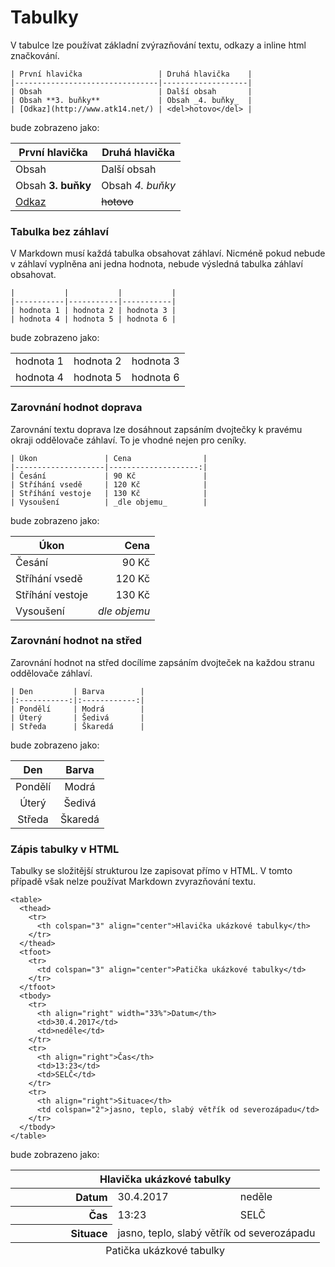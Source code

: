 Tabulky
=======

V tabulce lze používat základní  zvýrazňování textu, odkazy a inline html značkování.

```
| První hlavička                 | Druhá hlavička    |
|--------------------------------|-------------------|
| Obsah                          | Další obsah       |
| Obsah **3. buňky**             | Obsah _4. buňky_  |
| [Odkaz](http://www.atk14.net/) | <del>hotovo</del> |
```

bude zobrazeno jako:

| První hlavička                 | Druhá hlavička    |
|--------------------------------|-------------------|
| Obsah                          | Další obsah       |
| Obsah **3. buňky**             | Obsah _4. buňky_  |
| [Odkaz](http://www.atk14.net/) | <del>hotovo</del> |

### Tabulka bez záhlaví

V Markdown musí každá tabulka obsahovat záhlaví. Nicméně pokud nebude v záhlaví vyplněna ani jedna hodnota, nebude výsledná tabulka záhlaví obsahovat.

```
|           |           |           |
|-----------|-----------|-----------|
| hodnota 1 | hodnota 2 | hodnota 3 |
| hodnota 4 | hodnota 5 | hodnota 6 |
```

bude zobrazeno jako:

|           |           |           |
|-----------|-----------|-----------|
| hodnota 1 | hodnota 2 | hodnota 3 |
| hodnota 4 | hodnota 5 | hodnota 6 |

### Zarovnání hodnot doprava

Zarovnání textu doprava lze dosáhnout zapsáním dvojtečky k pravému okraji oddělovače záhlaví.
To je vhodné nejen pro ceníky.

```
| Úkon               | Cena                |
|--------------------|--------------------:|
| Česání             | 90 Kč               |
| Stříhání vsedě     | 120 Kč              |
| Stříhání vestoje   | 130 Kč              |
| Vysoušení          | _dle objemu_        |
```

bude zobrazeno jako:

| Úkon               | Cena                |
|--------------------|--------------------:|
| Česání             | 90 Kč               |
| Stříhání vsedě     | 120 Kč              |
| Stříhání vestoje   | 130 Kč              |
| Vysoušení          | _dle objemu_        |

### Zarovnání hodnot na střed

Zarovnání hodnot na střed docílíme zapsáním dvojteček na každou stranu oddělovače záhlaví.

```
| Den         | Barva        |
|:-----------:|:------------:|
| Pondělí     | Modrá        |
| Úterý       | Šedivá       |
| Středa      | Škaredá      |
```

bude zobrazeno jako:

| Den         | Barva        |
|:-----------:|:------------:|
| Pondělí     | Modrá        |
| Úterý       | Šedivá       |
| Středa      | Škaredá      |

### Zápis tabulky v HTML

Tabulky se složitější strukturou lze zapisovat přímo v HTML. V tomto případě však nelze používat Markdown zvyrazňování textu.

    <table>
      <thead>
        <tr>
          <th colspan="3" align="center">Hlavička ukázkové tabulky</th>
        </tr>
      </thead>
      <tfoot>
        <tr>
          <td colspan="3" align="center">Patička ukázkové tabulky</td>
        </tr>
      </tfoot>
      <tbody>
        <tr>
          <th align="right" width="33%">Datum</th>
          <td>30.4.2017</td>
          <td>neděle</td>
        </tr>
        <tr>
          <th align="right">Čas</th>
          <td>13:23</td>
          <td>SELČ</td>
        </tr>
        <tr>
          <th align="right">Situace</th>
          <td colspan="2">jasno, teplo, slabý větřík od severozápadu</td>
        </tr>
      </tbody>
    </table>

bude zobrazeno jako:

<table>
  <thead>
    <tr>
      <th colspan="3" align="center">Hlavička ukázkové tabulky</th>
    </tr>
  </thead>
  <tfoot>
    <tr>
      <td colspan="3" align="center">Patička ukázkové tabulky</td>
    </tr>
  </tfoot>
  <tbody>
    <tr>
      <th align="right" width="33%">Datum</th>
      <td>30.4.2017</td>
      <td>neděle</td>
    </tr>
    <tr>
      <th align="right">Čas</th>
      <td>13:23</td>
      <td>SELČ</td>
    </tr>
    <tr>
      <th align="right">Situace</th>
      <td colspan="2">jasno, teplo, slabý větřík od severozápadu</td>
    </tr>
  </tbody>
</table>
